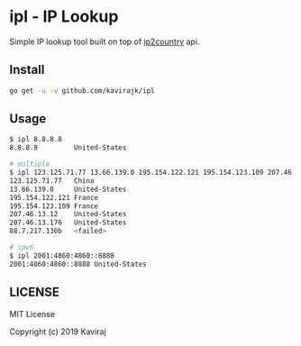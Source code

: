 # ipl - IP Lookup
Simple IP lookup tool built on top of [ip2country](https://ip2country.info) api.

## Install
```bash
go get -u -v github.com/kavirajk/ipl
```

## Usage
```bash
$ ipl 8.8.8.8
8.8.8.8         United-States

# multiple
$ ipl 123.125.71.77 13.66.139.0 195.154.122.121 195.154.123.109 207.46.13.12 207.46.13.176 88.7.217.130b
123.125.71.77   China
13.66.139.0     United-States
195.154.122.121 France
195.154.123.109 France
207.46.13.12    United-States
207.46.13.176   United-States
88.7.217.130b   <failed>

# ipv6
$ ipl 2001:4860:4860::8888
2001:4860:4860::8888 United-States

```
## LICENSE
MIT License

Copyright (c) 2019 Kaviraj
